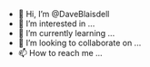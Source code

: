 - 👋 Hi, I’m @DaveBlaisdell
- 👀 I’m interested in ...
- 🌱 I’m currently learning ...
- 💞️ I’m looking to collaborate on ...
- 📫 How to reach me ...

<!---
DaveBlaisdell/DaveBlaisdell is a ✨ special ✨ repository because its `README.md` (this file) appears on your GitHub profile.
You can click the Preview link to take a look at your changes.
--->
